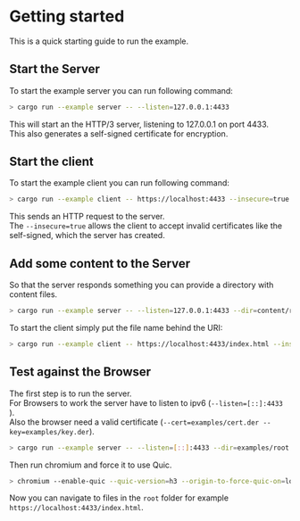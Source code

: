 # Getting started 
This is a quick starting guide to run the example.

## Start the Server
To start the example server you can run following command:

```bash
> cargo run --example server -- --listen=127.0.0.1:4433
```

This will start an the HTTP/3 server, listening to 127.0.0.1 on port 4433.  
This also generates a self-signed certificate for encryption.

## Start the client
To start the example client you can run following command:

```bash
> cargo run --example client -- https://localhost:4433 --insecure=true
```

This sends an HTTP request to the server.  
The `--insecure=true` allows the client to accept invalid certificates like the self-signed, which the server has created.

## Add some content to the Server
So that the server responds something you can provide a directory with content files.

```bash
> cargo run --example server -- --listen=127.0.0.1:4433 --dir=content/root
```

To start the client simply put the file name behind the URI:

```bash
> cargo run --example client -- https://localhost:4433/index.html --insecure=true
```

## Test against the Browser 
The first step is to run the server.  
For Browsers to work the server have to listen to ipv6 (`--listen=[::]:4433 `).  
Also the browser need a valid certificate (`--cert=examples/cert.der --key=examples/key.der`).  

```bash
> cargo run --example server -- --listen=[::]:4433 --dir=examples/root --cert=examples/cert.der --key=examples/key.der
```

Then run chromium and force it to use Quic.
```bash
> chromium --enable-quic --quic-version=h3 --origin-to-force-quic-on=localhost:4433
```

Now you can navigate to files in the `root` folder for example `https://localhost:4433/index.html`.